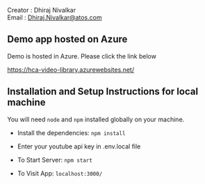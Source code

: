 Creator : Dhiraj Nivalkar  
Email : Dhiraj.Nivalkar@atos.com

## Demo app hosted on Azure

Demo is hosted in Azure. Please click the link below

https://hca-video-library.azurewebsites.net/

## Installation and Setup Instructions for local machine

You will need `node` and `npm` installed globally on your machine.  

- Install the dependencies: `npm install`   

- Enter your youtube api key in .env.local file

- To Start Server: `npm start`  

- To Visit App: `localhost:3000/`  
